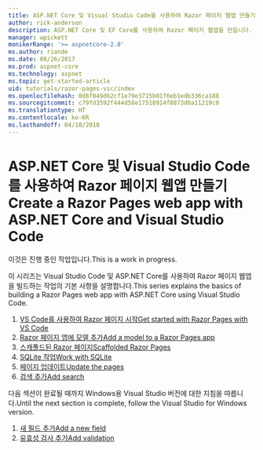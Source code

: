 ```yaml
---
title: ASP.NET Core 및 Visual Studio Code를 사용하여 Razor 페이지 웹앱 만들기
author: rick-anderson
description: ASP.NET Core 및 EF Core를 사용하여 Razor 페이지 웹앱을 만듭니다.
manager: wpickett
monikerRange: '>= aspnetcore-2.0'
ms.author: riande
ms.date: 08/26/2017
ms.prod: aspnet-core
ms.technology: aspnet
ms.topic: get-started-article
uid: tutorials/razor-pages-vsc/index
ms.openlocfilehash: 0d8f049d62cf1e79e3715b01f6eb1edb336ca188
ms.sourcegitcommit: c79fd3592f444d58e17518914f8873d0a11219c0
ms.translationtype: HT
ms.contentlocale: ko-KR
ms.lasthandoff: 04/18/2018
---
```

# <a name="create-a-razor-pages-web-app-with-aspnet-core-and-visual-studio-code"></a><span data-ttu-id="1524e-103">ASP.NET Core 및 Visual Studio Code를 사용하여 Razor 페이지 웹앱 만들기</span><span class="sxs-lookup"><span data-stu-id="1524e-103">Create a Razor Pages web app with ASP.NET Core and Visual Studio Code</span></span>

<span data-ttu-id="1524e-104">이것은 진행 중인 작업입니다.</span><span class="sxs-lookup"><span data-stu-id="1524e-104">This is a work in progress.</span></span>

<span data-ttu-id="1524e-105">이 시리즈는 Visual Studio Code 및 ASP.NET Core를 사용하여 Razor 페이지 웹앱을 빌드하는 작업의 기본 사항을 설명합니다.</span><span class="sxs-lookup"><span data-stu-id="1524e-105">This series explains the basics of building a Razor Pages web app with ASP.NET Core using Visual Studio Code.</span></span>

1. [<span data-ttu-id="1524e-106">VS Code를 사용하여 Razor 페이지 시작</span><span class="sxs-lookup"><span data-stu-id="1524e-106">Get started with Razor Pages with VS Code</span></span>](xref:tutorials/razor-pages-vsc/razor-pages-start)
2. [<span data-ttu-id="1524e-107">Razor 페이지 앱에 모델 추가</span><span class="sxs-lookup"><span data-stu-id="1524e-107">Add a model to a Razor Pages app</span></span>](xref:tutorials/razor-pages-vsc/model)
3. [<span data-ttu-id="1524e-108">스캐폴드된 Razor 페이지</span><span class="sxs-lookup"><span data-stu-id="1524e-108">Scaffolded Razor Pages</span></span>](xref:tutorials/razor-pages-vsc/page)
4. [<span data-ttu-id="1524e-109">SQLite 작업</span><span class="sxs-lookup"><span data-stu-id="1524e-109">Work with SQLite</span></span>](xref:tutorials/razor-pages-vsc/sql)
5. [<span data-ttu-id="1524e-110">페이지 업데이트</span><span class="sxs-lookup"><span data-stu-id="1524e-110">Update the pages</span></span>](xref:tutorials/razor-pages-vsc/da1)
6. [<span data-ttu-id="1524e-111">검색 추가</span><span class="sxs-lookup"><span data-stu-id="1524e-111">Add search</span></span>](xref:tutorials/razor-pages-vsc/search)

<span data-ttu-id="1524e-112">다음 섹션이 완료될 때까지 Windows용 Visual Studio 버전에 대한 지침을 따릅니다.</span><span class="sxs-lookup"><span data-stu-id="1524e-112">Until the next section is complete, follow the Visual Studio for Windows version.</span></span>

1. [<span data-ttu-id="1524e-113">새 필드 추가</span><span class="sxs-lookup"><span data-stu-id="1524e-113">Add a new field</span></span>](xref:tutorials/razor-pages/new-field)
1. [<span data-ttu-id="1524e-114">유효성 검사 추가</span><span class="sxs-lookup"><span data-stu-id="1524e-114">Add validation</span></span>](xref:tutorials/razor-pages/validation)
